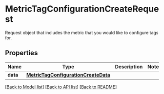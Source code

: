 # MetricTagConfigurationCreateRequest

Request object that includes the metric that you would like to configure tags for.
## Properties
Name | Type | Description | Notes
------------ | ------------- | ------------- | -------------
**data** | [**MetricTagConfigurationCreateData**](MetricTagConfigurationCreateData.md) |  | 

[[Back to Model list]](README.md#documentation-for-models) [[Back to API list]](README.md#documentation-for-api-endpoints) [[Back to README]](README.md)


